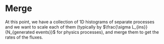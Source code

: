 Merge
===============
At this point, we have a collection of 1D histograms of separate processes and we want to scale each of them (typically by $\frac{\sigma L_{ins}}{N_{generated events}}$ for physics processes), and merge them to get the rates of the fluxes. 
